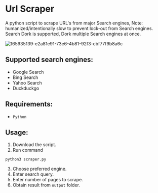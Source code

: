 # Url Scraper
A python script to scrape URL's from major Search engines, Note: humanized/intentionally slow to prevent lock-out from Search engines.
Search Dork is supported, Dork multiple Search engines at once.

![165935139-e2a81e91-73e6-4b81-92f3-cbf77f9b8a6c](https://user-images.githubusercontent.com/21116180/197334302-59ea9217-28ed-4db8-ae7d-1eca8d72c49a.png)

## Supported search engines:
+ Google Search
+ Bing Search
+ Yahoo Search
+ Duckduckgo

## Requirements:
- <code>Python</code>

## Usage:
1. Download the script.
2. Run command 
```plain
python3 scraper.py
```
3. Choose preferred engine.
4. Enter search query.
5. Enter number of pages to scrape.
6. Obtain result from <code>output</code> folder.
